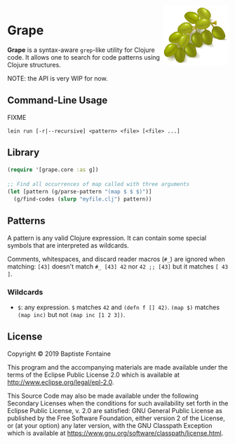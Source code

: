 <img align="right" width="150" src="./doc/grapes.png"/>

# Grape
**Grape** is a syntax-aware `grep`-like utility for Clojure code. It allows one
to search for code patterns using Clojure structures.

NOTE: the API is very WIP for now.

## Command-Line Usage

FIXME
```
lein run [-r|--recursive] <pattern> <file> [<file> ...]
```

## Library

```clojure
(require '[grape.core :as g])

;; Find all occurrences of map called with three arguments
(let [pattern (g/parse-pattern "(map $ $ $)")]
  (g/find-codes (slurp "myfile.clj") pattern))
```

## Patterns
A pattern is any valid Clojure expression. It can contain some special symbols
that are interpreted as wildcards.

Comments, whitespaces, and discard reader macros (`#_`) are ignored when
matching: `[43]` doesn't match `#_ [43] 42` nor `42 ;; [43]` but it matches
`[ 43 ]`.

### Wildcards
* `$`: any expression. `$` matches `42` and `(defn f [] 42)`. `(map $)` matches
       `(map inc)` but not `(map inc [1 2 3])`.

## License

Copyright © 2019 Baptiste Fontaine

This program and the accompanying materials are made available under the terms
of the Eclipse Public License 2.0 which is available at
http://www.eclipse.org/legal/epl-2.0.

This Source Code may also be made available under the following Secondary
Licenses when the conditions for such availability set forth in the Eclipse
Public License, v. 2.0 are satisfied: GNU General Public License as published
by the Free Software Foundation, either version 2 of the License, or (at your
option) any later version, with the GNU Classpath Exception which is available
at https://www.gnu.org/software/classpath/license.html.
